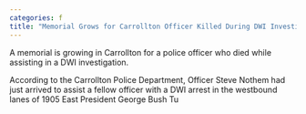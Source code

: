 ```yaml
---
categories: f
title: "Memorial Grows for Carrollton Officer Killed During DWI Investigation"
---
```


A memorial is growing in Carrollton for a police officer who died while assisting in a DWI investigation.



According to the Carrollton Police Department, Officer Steve Nothem had just arrived to assist a fellow officer with a DWI arrest in the westbound lanes of 1905 East President George Bush Tu